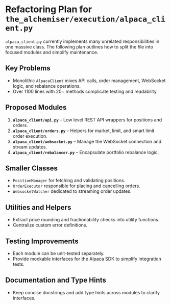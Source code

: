# Refactoring Plan for `the_alchemiser/execution/alpaca_client.py`

`alpaca_client.py` currently implements many unrelated responsibilities in one massive class. The following plan outlines how to split the file into focused modules and simplify maintenance.

## Key Problems

- Monolithic `AlpacaClient` mixes API calls, order management, WebSocket logic, and rebalance operations.
- Over 1100 lines with 20+ methods complicate testing and readability.

## Proposed Modules

1. **`alpaca_client/api.py`** – Low level REST API wrappers for positions and orders.
2. **`alpaca_client/orders.py`** – Helpers for market, limit, and smart limit order execution.
3. **`alpaca_client/websocket.py`** – Manage the WebSocket connection and stream updates.
4. **`alpaca_client/rebalancer.py`** – Encapsulate portfolio rebalance logic.

## Smaller Classes

- `PositionManager` for fetching and validating positions.
- `OrderExecutor` responsible for placing and cancelling orders.
- `WebsocketWatcher` dedicated to streaming order updates.

## Utilities and Helpers

- Extract price rounding and fractionability checks into utility functions.
- Centralize custom error definitions.

## Testing Improvements

- Each module can be unit-tested separately.
- Provide mockable interfaces for the Alpaca SDK to simplify integration tests.

## Documentation and Type Hints

- Keep concise docstrings and add type hints across modules to clarify interfaces.
